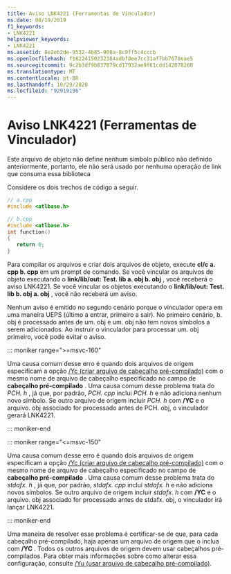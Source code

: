 ```yaml
---
title: Aviso LNK4221 (Ferramentas de Vinculador)
ms.date: 08/19/2019
f1_keywords:
- LNK4221
helpviewer_keywords:
- LNK4221
ms.assetid: 8e2eb2de-9532-4b85-908a-8c9ff5c4cccb
ms.openlocfilehash: f18224150232384adbf8ee7cc31af7bb7678eae5
ms.sourcegitcommit: 9c2b3df9b837879cd17932ae9f61cdd142078260
ms.translationtype: MT
ms.contentlocale: pt-BR
ms.lasthandoff: 10/29/2020
ms.locfileid: "92919196"
---
```

# <a name="linker-tools-warning-lnk4221"></a>Aviso LNK4221 (Ferramentas de Vinculador)

Este arquivo de objeto não define nenhum símbolo público não definido anteriormente, portanto, ele não será usado por nenhuma operação de link que consuma essa biblioteca

Considere os dois trechos de código a seguir.

```cpp
// a.cpp
#include <atlbase.h>
```

```cpp
// b.cpp
#include <atlbase.h>
int function()
{
   return 0;
}
```

Para compilar os arquivos e criar dois arquivos de objeto, execute **cl/c a. cpp b. cpp** em um prompt de comando. Se você vincular os arquivos de objeto executando o **link/lib/out: Test. lib a. obj b. obj** , você receberá o aviso LNK4221. Se você vincular os objetos executando o **link/lib/out: Test. lib b. obj a. obj** , você não receberá um aviso.

Nenhum aviso é emitido no segundo cenário porque o vinculador opera em uma maneira UEPS (último a entrar, primeiro a sair). No primeiro cenário, b. obj é processado antes de um. obj e um. obj não tem novos símbolos a serem adicionados. Ao instruir o vinculador para processar um. obj primeiro, você pode evitar o aviso.

::: moniker range=">=msvc-160"

Uma causa comum desse erro é quando dois arquivos de origem especificam a opção [/Yc (criar arquivo de cabeçalho pré-compilado)](../../build/reference/yc-create-precompiled-header-file.md) com o mesmo nome de arquivo de cabeçalho especificado no campo de **cabeçalho pré-compilado** . Uma causa comum desse problema trata do *PCH. h* , já que, por padrão, *PCH. cpp* inclui *PCH. h* e não adiciona nenhum novo símbolo. Se outro arquivo de origem incluir *PCH. h* com **/YC** e o arquivo. obj associado for processado antes de PCH. obj, o vinculador gerará LNK4221.

::: moniker-end

::: moniker range="<=msvc-150"

Uma causa comum desse erro é quando dois arquivos de origem especificam a opção [/Yc (criar arquivo de cabeçalho pré-compilado)](../../build/reference/yc-create-precompiled-header-file.md) com o mesmo nome de arquivo de cabeçalho especificado no campo de **cabeçalho pré-compilado** . Uma causa comum desse problema trata do *stdafx. h* , já que, por padrão, *stdafx. cpp* inclui *stdafx. h* e não adiciona novos símbolos. Se outro arquivo de origem incluir *stdafx. h* com **/YC** e o arquivo. obj associado for processado antes de stdafx. obj, o vinculador irá lançar LNK4221.

::: moniker-end

Uma maneira de resolver esse problema é certificar-se de que, para cada cabeçalho pré-compilado, haja apenas um arquivo de origem que o inclua com **/YC** . Todos os outros arquivos de origem devem usar cabeçalhos pré-compilados. Para obter mais informações sobre como alterar essa configuração, consulte [/Yu (usar arquivo de cabeçalho pré-compilado)](../../build/reference/yu-use-precompiled-header-file.md).
